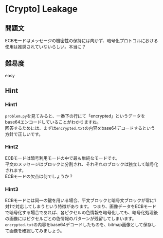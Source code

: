 # [Crypto] Leakage

## 問題文

ECBモードはメッセージの機密性の保持には向かず、暗号化プロトコルにおける使用は推奨されていないらしい。本当に？

## 難易度

easy

## Hint

### Hint1

`problem.py`を見てみると、一番下の行にて「encrypted」というデータをbase64エンコードしていることがわかりますね。  
回答するためには、まずは`encrypted.txt`の内容をbase64デコードするという方針で正しいです。  

### Hint2

ECBモードは暗号利用モードの中で最も単純なモードです。  
平文のメッセージはブロックに分割され、それぞれのブロックは独立して暗号化されます。  
ECBモードの欠点は何でしょうか？

### Hint3

ECBモードには同一の鍵を用いる場合、平文ブロックと暗号文ブロックが常に1対1で対応してしまうという特徴があります。
つまり、画像データをECBモードで暗号化する場合であれば、各ピクセルの色情報を暗号化しても、暗号化処理後の画像にはピクセルごとの色情報のパターンが残留してしまいます。
`encrypted.txt`の内容をbase64デコードしたものを、bitmap画像として保存して画像を確認してみましょう。